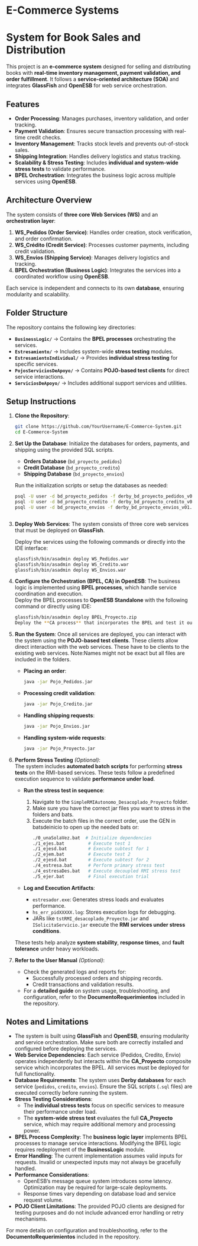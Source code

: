 # E-Commerce Systems
# System for Book Sales and Distribution

This project is an **e-commerce system** designed for selling and distributing books with **real-time inventory management, payment validation, and order fulfillment**. It follows a **service-oriented architecture (SOA)** and integrates **GlassFish** and **OpenESB** for web service orchestration.

## Features

- **Order Processing**: Manages purchases, inventory validation, and order tracking.
- **Payment Validation**: Ensures secure transaction processing with real-time credit checks.
- **Inventory Management**: Tracks stock levels and prevents out-of-stock sales.
- **Shipping Integration**: Handles delivery logistics and status tracking.
- **Scalability & Stress Testing**: Includes **individual and system-wide stress tests** to validate performance.
- **BPEL Orchestration**: Integrates the business logic across multiple services using **OpenESB**.

## Architecture Overview

The system consists of **three core Web Services (WS)** and an **orchestration layer**:

1. **WS_Pedidos (Order Service)**: Handles order creation, stock verification, and order confirmation.
2. **WS_Crédito (Credit Service)**: Processes customer payments, including credit validation.
3. **WS_Envios (Shipping Service)**: Manages delivery logistics and tracking.
4. **BPEL Orchestration (Business Logic)**: Integrates the services into a coordinated workflow using **OpenESB**.

Each service is independent and connects to its own **database**, ensuring modularity and scalability.

## Folder Structure

The repository contains the following key directories:

- **`BusinessLogic/`** → Contains the **BPEL processes** orchestrating the services.
- **`Estresamiento/`** → Includes system-wide **stress testing** modules.
- **`EstresamientoIndividual/`** → Provides **individual stress testing** for specific services.
- **`PojosServiciosDeApoyo/`** → Contains **POJO-based test clients** for direct service interactions.
- **`ServiciosDeApoyo/`** → Includes additional support services and utilities.


## Setup Instructions

1. **Clone the Repository**:
   ```bash
   git clone https://github.com/YourUsername/E-Commerce-System.git
   cd E-Commerce-System

2. **Set Up the Database**:
   Initialize the databases for orders, payments, and shipping using the provided SQL scripts.

   - **Orders Database** (`bd_proyecto_pedidos`)
   - **Credit Database** (`bd_proyecto_credito`)
   - **Shipping Database** (`bd_proyecto_envios`)

   Run the initialization scripts or setup the databases as needed:
   ```bash
   psql -U user -d bd_proyecto_pedidos -f derby_bd_proyecto_pedidos_v01.sql
   psql -U user -d bd_proyecto_credito -f derby_bd_proyecto_credito_v01.sql
   psql -U user -d bd_proyecto_envios -f derby_bd_proyecto_envios_v01.sql

   

3. **Deploy Web Services**:
   The system consists of three core web services that must be deployed on **GlassFish**.

   Deploy the services using the following commands or directly into the IDE interface:
   ```bash
   glassfish/bin/asadmin deploy WS_Pedidos.war
   glassfish/bin/asadmin deploy WS_Credito.war
   glassfish/bin/asadmin deploy WS_Envios.war

4. **Configure the Orchestration (BPEL, CA) in OpenESB**:
   The business logic is implemented using **BPEL processes**, which handle service coordination and execution.  
   Deploy the BPEL processes to **OpenESB Standalone** with the following command or directly using IDE:
   ```bash
   glassfish/bin/asadmin deploy BPEL_Proyecto.zip
   Deploy the **CA process** that incorporates the BPEL and test it out before moving to POJO testing.

5. **Run the System**:
   Once all services are deployed, you can interact with the system using the **POJO-based test clients**. These clients allow direct interaction with the web services. These have to be clients to the existing web services. Note:Names might not be exact but all files are included in the folders.

   - **Placing an order**:
     ```bash
     java -jar Pojo_Pedidos.jar
     ```
   - **Processing credit validation**:
     ```bash
     java -jar Pojo_Credito.jar
     ```
   - **Handling shipping requests**:
     ```bash
     java -jar Pojo_Envios.jar
     ```
   - **Handling system-wide requests**:
     ```bash
     java -jar Pojo_Proyecto.jar
     ```

6. **Perform Stress Testing** *(Optional)*:  
   The system includes **automated batch scripts** for performing **stress tests** on the RMI-based services. These tests follow a predefined execution sequence to validate **performance under load**.

   - **Run the stress test in sequence**:
     1. Navigate to the `SimpleRMIAutonomo_Desacoplado_Proyecto` folder.
     2. Make sure you have the correct jar files you want to stress in the folders and bats.
     3. Execute the batch files in the correct order, use the GEN in batsdeinicio to open up the needed bats or:
        ```bash
        ./0_unaSolaVez.bat  # Initialize dependencies
        ./1_ejes.bat         # Execute test 1
        ./1_ejesd.bat        # Execute subtest for 1
        ./2_ejem.bat         # Execute test 2
        ./2_ejesd.bat        # Execute subtest for 2
        ./4_estresa.bat      # Perform primary stress test
        ./4_estresaDes.bat   # Execute decoupled RMI stress test
        ./5_ejer.bat         # Final execution trial
        ```
   
   - **Log and Execution Artifacts**:
     - `estresador.exe`: Generates stress loads and evaluates performance.
     - `hs_err_pidXXXXX.log`: Stores execution logs for debugging.
     - JARs like `tstRMI_desacoplado_Proyecto.jar` and `ISolicitaServicio.jar` execute the **RMI services under stress conditions**.

   These tests help analyze **system stability**, **response times**, and **fault tolerance** under heavy workloads.


7. **Refer to the User Manual** *(Optional)*:
   - Check the generated logs and reports for:
     - Successfully processed orders and shipping records.
     - Credit transactions and validation results.
   - For a **detailed guide** on system usage, troubleshooting, and configuration, refer to the **DocumentoRequerimientos** included in the repository.

## Notes and Limitations
- The system is built using **GlassFish** and **OpenESB**, ensuring modularity and service orchestration. Make sure both are correctly installed and configured before deploying the services.
- **Web Service Dependencies**: Each service (Pedidos, Credito, Envio) operates independently but interacts within the **CA_Proyecto** composite service which incorporates the BPEL. All services must be deployed for full functionality.
- **Database Requirements**: The system uses **Derby databases** for each service (`pedidos`, `credito`, `envios`). Ensure the SQL scripts (`.sql` files) are executed correctly before running the system.
- **Stress Testing Considerations**:
  - The **individual stress tests** focus on specific services to measure their performance under load.
  - The **system-wide stress test** evaluates the full **CA_Proyecto** service, which may require additional memory and processing power.
- **BPEL Process Complexity**: The **business logic layer** implements BPEL processes to manage service interactions. Modifying the BPEL logic requires redeployment of the **BusinessLogic** module.
- **Error Handling**: The current implementation assumes valid inputs for requests. Invalid or unexpected inputs may not always be gracefully handled.
- **Performance Considerations**:
  - OpenESB’s message queue system introduces some latency. Optimization may be required for large-scale deployments.
  - Response times vary depending on database load and service request volume.
- **POJO Client Limitations**: The provided POJO clients are designed for testing purposes and do not include advanced error handling or retry mechanisms.

For more details on configuration and troubleshooting, refer to the **DocumentoRequerimientos** included in the repository.

